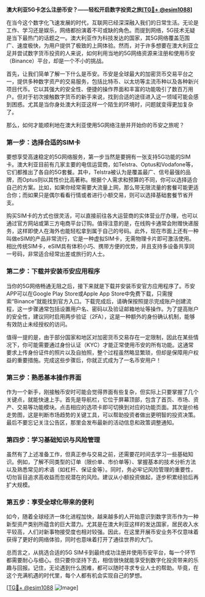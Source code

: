 **澳大利亚5G卡怎么注册币安？——轻松开启数字投资之旅[[TG💪+ @esim1088](https://t.me/s/esim1088)]**

在当今这个数字化飞速发展的时代，互联网已经深深融入我们的日常生活。无论是工作、学习还是娱乐，网络都扮演着不可或缺的角色。而提到网络，5G技术无疑是当下最热门的话题之一。澳大利亚作为科技发达的国家，其5G网络覆盖范围广、速度极快，为用户提供了极致的上网体验。然而，对于许多想要在澳大利亚立足并尝试数字货币投资的人来说，如何利用当地的5G网络资源来注册和使用币安（Binance）平台，却是一个不小的挑战。

首先，让我们简单了解一下什么是币安。币安是全球最大的加密货币交易平台之一，提供多种数字资产的交易服务，包括比特币、以太坊等主流币种以及各种新兴项目代币。它以其强大的安全性、便捷的操作界面和丰富的功能吸引了数百万用户。但对于初次接触数字货币的新手来说，找到合适的途径进入这一领域可能会感到困惑。尤其是当你身处澳大利亚这样一个陌生的环境时，问题就变得更加复杂了。

那么，如何才能顺利地在澳大利亚使用5G网络注册并开始你的币安之旅呢？

### 第一步：选择合适的SIM卡

要想享受高速稳定的5G网络服务，第一步当然是要拥有一张支持5G功能的SIM卡。澳大利亚目前有几家主要的电信运营商，如Telstra、Optus和Vodafone等，它们都推出了各自的5G套餐。其中，Telstra被认为是覆盖最广、信号最强的品牌，而Optus则以其性价比高著称。根据个人需求和预算的不同，你可以选择适合自己的方案。比如，如果你经常需要大流量上网，那么带无限流量的套餐可能更适合你；而如果只是偶尔看看行情或者进行小额交易，则可以选择基础套餐节省开支。

购买SIM卡的方式也很灵活，可以直接前往各大运营商的实体营业厅办理，也可以通过官方网站或第三方电商平台订购。值得注意的是，在线购卡通常会附赠快递服务，这样即使人在海外也能轻松拿到属于自己的号码。此外，现在市面上还有一种叫做eSIM的产品非常流行，它是一种虚拟SIM卡，无需物理卡片即可激活使用。相比传统SIM卡，eSIM具有体积小巧、携带方便的优势，并且支持多设备共享同一号码，非常适合经常出差或旅行的人士。

### 第二步：下载并安装币安应用程序

当你的5G网络畅通无阻之后，接下来就是下载并安装币安官方应用程序了。币安APP可以在Google Play Store或Apple App Store中免费下载，只需搜索“Binance”就能找到官方入口。下载完成后，请确保按照提示完成账户创建流程，这一步骤通常包括设置用户名、密码以及验证邮箱地址等操作。为了提高账户的安全性，建议同时启用两步验证（2FA），这是一种额外的身份确认机制，能够有效防止未经授权的访问。

值得一提的是，由于部分国家和地区对加密货币交易存在一定限制，因此在某些情况下，你可能需要通过身份认证（KYC）才能正常使用币安的所有功能。这通常要求上传身份证件的照片以及自拍照，整个过程虽然略显繁琐，但却是保障用户权益的重要措施。完成这些步骤后，你就正式成为了一名币安用户！

### 第三步：熟悉基本操作界面

作为一个新手，刚接触币安时可能会觉得界面有些复杂，但实际上只要掌握了几个关键点，就能快速上手。首先是导航栏，它位于屏幕顶部，包含了首页、市场、资产、交易等功能模块。点击相应的选项卡即可切换到对应的功能页面。其次是价格走势图，这是判断市场趋势的关键工具，可以帮助投资者做出更明智的投资决策。最后不要忘记关注公告区，那里会发布最新的活动信息和政策调整通知。

### 第四步：学习基础知识与风险管理

虽然有了上述准备工作，但真正参与交易之前，还需要花时间去学习一些基础知识。例如，了解不同类型的订单（限价单、市价单等）、掌握基本的技术分析方法以及熟悉常见的术语（如杠杆、保证金等）。同时，务必牢记风险管理的重要性，切勿盲目追求高收益而忽视潜在的风险。建议从小额投资做起，逐步积累经验后再扩大规模。

### 第五步：享受全球化带来的便利

如今，随着全球经济一体化进程加快，越来越多的人开始意识到数字货币作为一种新型资产类别所蕴含的巨大潜力。尤其是在澳大利亚这样的发达国家，居民收入水平较高，人们对新事物接受度也相对较强。因此，在这里开展币安业务不仅意味着获得了更好的网络体验，同时也意味着打开了通往世界的大门。

总而言之，从挑选合适的5G SIM卡到最终成功注册并使用币安平台，每一个环节都需要耐心与细心。但只要你坚持下去，相信很快就能享受到数字化投资带来的乐趣与回报。记住，无论遇到什么困难，都可以随时寻求专业人士的帮助。毕竟，在这个充满机遇的时代里，每个人都有机会实现自己的梦想。

[[TG💪+ @esim1088](https://t.me/s/esim1088) ![Image](https://i.postimg.cc/4NQfJmqS/Snipaste-2025-05-13-00-14-12.png)]